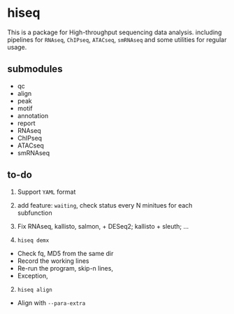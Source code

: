 # hiseq



This is a package for High-throughput sequencing data analysis. including pipelines for `RNAseq`, `ChIPseq`, `ATACseq`, `smRNAseq` and some utilities for regular usage.


## submodules


+ qc    
+ align  
+ peak  
+ motif  
+ annotation  
+ report   
+ RNAseq   
+ ChIPseq   
+ ATACseq   
+ smRNAseq   


## to-do

1. Support `YAML` format  
2. add feature: `waiting`, check status every N minitues for each subfunction  
3. Fix RNAseq, kallisto, salmon, + DESeq2; kallisto + sleuth; ...   





1. `hiseq demx`

  - Check fq, MD5 from the same dir   
  - Record the working lines    
  - Re-run the program, skip-n lines,   
  - Exception, 

2. `hiseq align`   

  - Align with `--para-extra`

